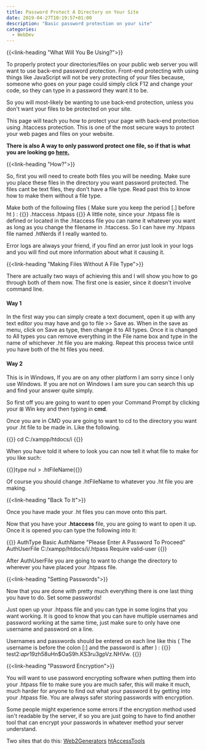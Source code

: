 ```yaml
---
title: Password Protect A Directory on Your Site
date: 2019-04-27T10:19:57+01:00
description: "Basic password protection on your site"
categories:
  - WebDev
---
```


{{<link-heading "What Will You Be Using?">}}

To properly protect your directories/files on your public web server you will want to use back-end password protection. Front-end protecting with using things like JavaScript will not be very protecting of your files because, someone who goes on your page could simply click F12 and change your code, so they can type in a password they want it to be.

So you will most-likely be wanting to use back-end protection, unless you don't want your files to be protected on your site.

This page will teach you how to protect your page with back-end protection using .htaccess protection. This is one of the most secure ways to protect your web pages and files on your website.

**There is also A way to only password protect one file, so if that is what you are looking go <a href="http://localhost:1313/log/webdev/password-protect-one-file-on-site/" class="b bb bw pb1 no-underline black dim">here.</a>**

{{<link-heading "How?">}}

So, first you will need to create both files you will be needing. Make sure you place these files in the directory you want password protected. The files cant be text files, they don't have a file type. Read past this to know how to make them without a file type.

Make both of the following files ( Make sure you keep the period [.] before ht ) :
{{<highlight Apache>}}
.htaccess
.htpass
{{</highlight>}}
A little note, since your .htpass file is defined or located in the .htaccess file you can name it whatever you want as long as you change the filename in .htaccess. So I can have my .htpass file named .htNerds if I really wanted to.

Error logs are always your friend, if you find an error just look in your logs and you will find out more information about what it causing it.

{{<link-heading "Making Files Without A File Type">}}

There are actually two ways of achieving this and I will show you how to go through both of them now. The first one is easier, since it doesn't involve command line.

#### Way 1

In the first way you can simply create a text document, open it up with any text editor you may have and go to file >> Save as. When in the save as menu, click on Save as type, then change it to All types. Once it is changed to All types you can remove everything in the File name box and type in the name of whichever .ht file you are making. Repeat this process twice until you have both of the ht files you need.

#### Way 2

This is in Windows, If you are on any other platform I am sorry since I only use Windows. If you are not on Windows I am sure you can search this up and find your answer quite simply.

So first off you are going to want to open your Command Prompt by clicking your ⊞ Win key and then typing in **cmd**.

Once you are in CMD you are going to want to cd to the directory you want your .ht file to be made in. Like the following.

{{<highlight Apache>}} cd C:/xampp/htdocs/i {{</highlight>}}

When you have told it where to look you can now tell it what file to make for you like such:

{{<highlight Apache>}}type nul > .htFileName{{</highlight>}}

Of course you should change .htFileName to whatever you .ht file you are making.

{{<link-heading "Back To It">}}

Once you have made your .ht files you can move onto this part.

Now that you have your **.htaccess** file, you are going to want to open it up. Once it is opened you can type the following into it:

{{<highlight Apache>}}
AuthType Basic
AuthName "Please Enter A Password To Proceed"
AuthUserFile C:/xampp/htdocs/i/.htpass
Require valid-user
{{</highlight>}}

After AuthUserFile you are going to want to change the directory to wherever you have placed your .htpass file.

{{<link-heading "Setting Passwords">}}

Now that you are done with pretty much everything there is one last thing you have to do. Set some passwords!

Just open up your .htpass file and you can type in some logins that you want working. It is good to know that you can have multiple usernames and password working at the same time, just make sure to only have one username and password on a line.

Usernames and passwords should be entered on each line like this ( The username is before the colon [:] and the password is after ) :
{{<highlight Apache>}}
test2:$apr1$9zh58uHn$OaS9h.KS3ru3gpVz.NHVw.
{{</highlight>}}

{{<link-heading "Password Encryption">}}

You will want to use password encrypting software when putting them into your .htpass file to make sure you are much safer, this will make it much, much harder for anyone to find out what your password it by getting into your .htpass file. You are always safer storing passwords with encryption.

Some people might experience some errors if the encryption method used isn't readable by the server, if so you are just going to have to find another tool that can encrypt your passwords in whatever method your server understand.

Two sites that do this: <a class="b bb bw pb1 no-underline black dim" href="https://www.web2generators.com/apache-tools/htpasswd-generator" target="_blank">Web2Generators</a>
<a class="b bb bw pb1 no-underline black dim" href="http://www.htaccesstools.com/htpasswd-generator/" target="_blank">htAccessTools</a>
